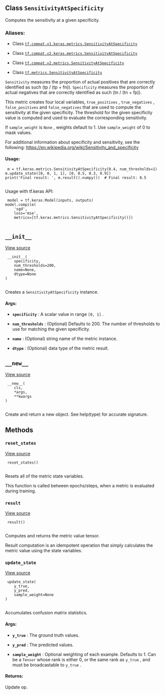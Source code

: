 

## Class  `SensitivityAtSpecificity` 
Computes the sensitivity at a given specificity.



### Aliases:

- Class [ `tf.compat.v1.keras.metrics.SensitivityAtSpecificity` ](/api_docs/python/tf/keras/metrics/SensitivityAtSpecificity)

- Class [ `tf.compat.v2.keras.metrics.SensitivityAtSpecificity` ](/api_docs/python/tf/keras/metrics/SensitivityAtSpecificity)

- Class [ `tf.compat.v2.metrics.SensitivityAtSpecificity` ](/api_docs/python/tf/keras/metrics/SensitivityAtSpecificity)

- Class [ `tf.metrics.SensitivityAtSpecificity` ](/api_docs/python/tf/keras/metrics/SensitivityAtSpecificity)

 `Sensitivity`  measures the proportion of actual positives that are correctly
identified as such (tp / (tp + fn)).
 `Specificity`  measures the proportion of actual negatives that are correctly
identified as such (tn / (tn + fp)).

This metric creates four local variables,  `true_positives` ,  `true_negatives` ,
 `false_positives`  and  `false_negatives`  that are used to compute the
sensitivity at the given specificity. The threshold for the given specificity
value is computed and used to evaluate the corresponding sensitivity.

If  `sample_weight`  is  `None` , weights default to 1.
Use  `sample_weight`  of 0 to mask values.

For additional information about specificity and sensitivity, see the
following: https://en.wikipedia.org/wiki/Sensitivity_and_specificity



#### Usage:


```
 m = tf.keras.metrics.SensitivityAtSpecificity(0.4, num_thresholds=1)
m.update_state([0, 0, 1, 1], [0, 0.5, 0.3, 0.9])
print('Final result: ', m.result().numpy())  # Final result: 0.5
 
```

Usage with tf.keras API:



```
 model = tf.keras.Model(inputs, outputs)
model.compile(
    'sgd',
    loss='mse',
    metrics=[tf.keras.metrics.SensitivityAtSpecificity()])
 
```



##  `__init__` 
[View source](https://github.com/tensorflow/tensorflow/blob/r2.0/tensorflow/python/keras/metrics.py#L1464-L1479)



```
 __init__(
    specificity,
    num_thresholds=200,
    name=None,
    dtype=None
)
 
```

Creates a  `SensitivityAtSpecificity`  instance.



#### Args:

- **`specificity`** : A scalar value in range  `[0, 1]` .

- **`num_thresholds`** : (Optional) Defaults to 200. The number of thresholds to
use for matching the given specificity.

- **`name`** : (Optional) string name of the metric instance.

- **`dtype`** : (Optional) data type of the metric result.



##  `__new__` 
[View source](https://github.com/tensorflow/tensorflow/blob/r2.0/tensorflow/python/keras/metrics.py#L144-L160)



```
 __new__(
    cls,
    *args,
    **kwargs
)
 
```

Create and return a new object.  See help(type) for accurate signature.



## Methods


###  `reset_states` 
[View source](https://github.com/tensorflow/tensorflow/blob/r2.0/tensorflow/python/keras/metrics.py#L1419-L1422)



```
 reset_states()
 
```

Resets all of the metric state variables.

This function is called between epochs/steps,
when a metric is evaluated during training.



###  `result` 
[View source](https://github.com/tensorflow/tensorflow/blob/r2.0/tensorflow/python/keras/metrics.py#L1481-L1495)



```
 result()
 
```

Computes and returns the metric value tensor.

Result computation is an idempotent operation that simply calculates the
metric value using the state variables.



###  `update_state` 
[View source](https://github.com/tensorflow/tensorflow/blob/r2.0/tensorflow/python/keras/metrics.py#L1394-L1417)



```
 update_state(
    y_true,
    y_pred,
    sample_weight=None
)
 
```

Accumulates confusion matrix statistics.



#### Args:

- **`y_true`** : The ground truth values.

- **`y_pred`** : The predicted values.

- **`sample_weight`** : Optional weighting of each example. Defaults to 1. Can be a
 `Tensor`  whose rank is either 0, or the same rank as  `y_true` , and must
be broadcastable to  `y_true` .



#### Returns:
Update op.

